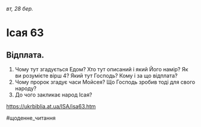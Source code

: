 
_вт, 28 бер._

# Ісая 63

## Відплата.
1. Чому тут згадується Едом? Хто тут описаний і який Його намір? Як ви розумієте вірш 4? Який тут Господь? Кому і за що відплата?
2. Чому пророк згадує часи Мойсея? Що Господь зробив тоді для свого народу?
3. До чого закликає народ Ісая?

https://ukrbiblia.at.ua/ISA/isa63.htm 

#щоденне_читання
